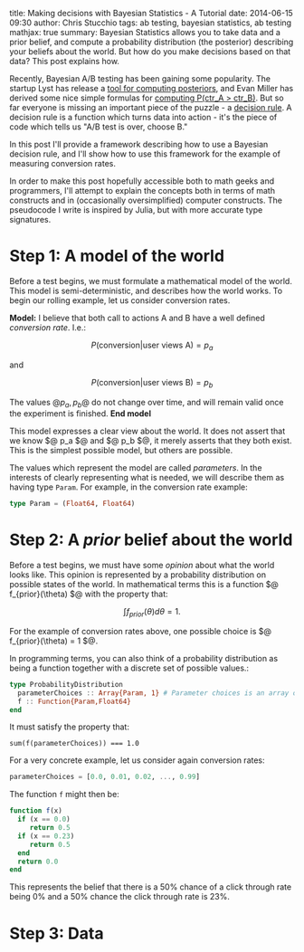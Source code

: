 title: Making decisions with Bayesian Statistics - A Tutorial
date: 2014-06-15 09:30
author: Chris Stucchio
tags: ab testing, bayesian statistics, ab testing
mathjax: true
summary: Bayesian Statistics allows you to take data and a prior belief, and compute a probability distribution (the posterior) describing your beliefs about the world. But how do you make decisions based on that data? This post explains how.


Recently, Bayesian A/B testing has been gaining some popularity. The startup Lyst has release a [tool for computing posteriors](http://developers.lyst.com/bayesian-calculator/), and Evan Miller has derived some nice simple formulas for [computing P(ctr_A > ctr_B)](http://www.evanmiller.org/bayesian-ab-testing.html). But so far everyone is missing an important piece of the puzzle - a [decision rule](http://en.wikipedia.org/wiki/Decision_rule). A decision rule is a function which turns data into action - it's the piece of code which tells us "A/B test is over, choose B."

In this post I'll provide a framework describing how to use a Bayesian decision rule, and I'll show how to use this framework for the example of measuring conversion rates.

In order to make this post hopefully accessible both to math geeks and programmers, I'll attempt to explain the concepts both in terms of math constructs and in (occasionally oversimplified) computer constructs. The pseudocode I write is inspired by Julia, but with more accurate type signatures.

# Step 1: A model of the world

Before a test begins, we must formulate a mathematical model of the world. This model is semi-deterministic, and describes how the world works. To begin our rolling example, let us consider conversion rates.

**Model:** I believe that both call to actions A and B have a well defined *conversion rate*. I.e.:

$$ P(\textrm{conversion} | \textrm{user views A}) = p_a $$

and

$$ P(\textrm{conversion} | \textrm{user views B}) = p_b $$

The values $@ p_a, p_b$@ do not change over time, and will remain valid once the experiment is finished.
**End model**

This model expresses a clear view about the world. It does not assert that we know $@ p_a $@ and $@ p_b $@, it merely asserts that they both exist. This is the simplest possible model, but others are possible.

The values which represent the model are called *parameters*. In the interests of clearly representing what is needed, we will describe them as having type `Param`. For example, in the conversion rate example:

```julia
type Param = (Float64, Float64)
```

# Step 2: A *prior* belief about the world

Before a test begins, we must have some *opinion* about what the world looks like. This opinion is represented by a probability distribution on possible states of the world. In mathematical terms this is a function $@ f_{prior}(\theta) $@ with the property that:

$$ \int f_{prior}(\theta) d\theta = 1. $$

For the example of conversion rates above, one possible choice is $@ f_{prior}(\theta) = 1 $@.

In programming terms, you can also think of a probability distribution as being a function together with a discrete set of possible values.:

```julia
type ProbabilityDistribution
  parameterChoices :: Array{Param, 1} # Parameter choices is an array of legitimate Param values
  f :: Function{Param,Float64}
end
```

It must satisfy the property that:

```
sum(f(parameterChoices)) === 1.0
```

For a very concrete example, let us consider again conversion rates:

```julia
parameterChoices = [0.0, 0.01, 0.02, ..., 0.99]
```

The function `f` might then be:

```julia
function f(x)
  if (x == 0.0)
     return 0.5
  if (x == 0.23)
     return 0.5
  end
  return 0.0
end
```

This represents the belief that there is a 50% chance of a click through rate being 0% and a 50% chance the click through rate is 23%.

# Step 3: Data
